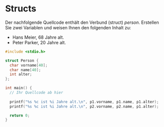 # Structs

Der nachfolgende Quellcode enthält den Verbund (struct) *person*. 
Erstellen Sie zwei Variablen und weisen Ihnen den folgenden Inhalt zu:
- Hans Meier, 68 Jahre alt.
- Peter Parker, 20 Jahre alt.

```cpp
#include <stdio.h>

struct Person {
  char vorname[40];
  char name[40];
  int alter;
};

int main() {
  // Ihr Quellcode ab hier
  
  printf("%s %c ist %i Jahre alt.\n", p1.vorname, p1.name, p1.alter); 
  printf("%s %c ist %i Jahre alt.\n", p2.vorname, p2.name, p1.alter); 

  return 0;
}
```